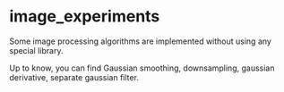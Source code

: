 # image_experiments

Some image processing algorithms are implemented without using any special library.

Up to know, you can find Gaussian smoothing, downsampling, gaussian derivative, separate gaussian filter.
